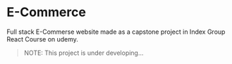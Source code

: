 # E-Commerce 
 Full stack E-Commerse website made as a capstone project in Index Group React Course on udemy.

> NOTE: This project is under developing...
